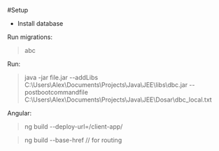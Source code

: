 #Setup
- Install database

Run migrations:
>abc

Run:
>java -jar file.jar --addLibs C:\Users\Alex\Documents\Projects\Java\JEE\libs\dbc.jar --postbootcommandfile C:\Users\Alex\Documents\Projects\Java\JEE\Dosar\dbc_local.txt

Angular:
>ng build --deploy-url=/client-app/

>ng build --base-href // for routing